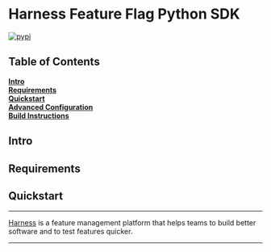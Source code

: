 Harness Feature Flag Python SDK
========================

[![pypi](https://img.shields.io/pypi/v/harness-featureflags.svg)](https://pypi.python.org/pypi/harness-featureflags)

## Table of Contents
**[Intro](#Intro)**<br>
**[Requirements](#Requirements)**<br>
**[Quickstart](#Quickstart)**<br>
**[Advanced Configuration](docs/advanced.md)**<br>
**[Build Instructions](docs/build.md)**<br>


## Intro
## Requirements
## Quickstart


-------------------------
[Harness](https://www.harness.io/) is a feature management platform that helps teams to build better software and to
test features quicker.

-------------------------
